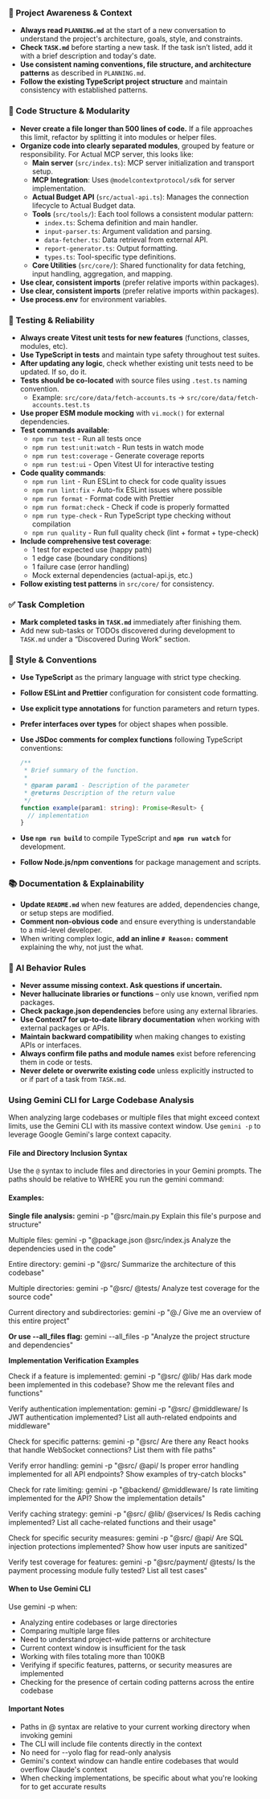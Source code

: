 ### 🔄 Project Awareness & Context

- **Always read `PLANNING.md`** at the start of a new conversation to understand the project's architecture, goals, style, and constraints.
- **Check `TASK.md`** before starting a new task. If the task isn’t listed, add it with a brief description and today's date.
- **Use consistent naming conventions, file structure, and architecture patterns** as described in `PLANNING.md`.
- **Follow the existing TypeScript project structure** and maintain consistency with established patterns.

### 🧱 Code Structure & Modularity

- **Never create a file longer than 500 lines of code.** If a file approaches this limit, refactor by splitting it into modules or helper files.
- **Organize code into clearly separated modules**, grouped by feature or responsibility.
  For Actual MCP server, this looks like:
  - **Main server** (`src/index.ts`): MCP server initialization and transport setup.
  - **MCP Integration**: Uses `@modelcontextprotocol/sdk` for server implementation.
  - **Actual Budget API** (`src/actual-api.ts`): Manages the connection lifecycle to Actual Budget data.
  - **Tools** (`src/tools/`): Each tool follows a consistent modular pattern:
    - `index.ts`: Schema definition and main handler.
    - `input-parser.ts`: Argument validation and parsing.
    - `data-fetcher.ts`: Data retrieval from external API.
    - `report-generator.ts`: Output formatting.
    - `types.ts`: Tool-specific type definitions.
  - **Core Utilities** (`src/core/`): Shared functionality for data fetching, input handling, aggregation, and mapping.
- **Use clear, consistent imports** (prefer relative imports within packages).
- **Use clear, consistent imports** (prefer relative imports within packages).
- **Use process.env** for environment variables.

### 🧪 Testing & Reliability

- **Always create Vitest unit tests for new features** (functions, classes, modules, etc).
- **Use TypeScript in tests** and maintain type safety throughout test suites.
- **After updating any logic**, check whether existing unit tests need to be updated. If so, do it.
- **Tests should be co-located** with source files using `.test.ts` naming convention.
  - Example: `src/core/data/fetch-accounts.ts` → `src/core/data/fetch-accounts.test.ts`
- **Use proper ESM module mocking** with `vi.mock()` for external dependencies.
- **Test commands available**:
  - `npm run test` - Run all tests once
  - `npm run test:unit:watch` - Run tests in watch mode
  - `npm run test:coverage` - Generate coverage reports
  - `npm run test:ui` - Open Vitest UI for interactive testing
- **Code quality commands**:
  - `npm run lint` - Run ESLint to check for code quality issues
  - `npm run lint:fix` - Auto-fix ESLint issues where possible
  - `npm run format` - Format code with Prettier
  - `npm run format:check` - Check if code is properly formatted
  - `npm run type-check` - Run TypeScript type checking without compilation
  - `npm run quality` - Run full quality check (lint + format + type-check)
- **Include comprehensive test coverage**:
  - 1 test for expected use (happy path)
  - 1 edge case (boundary conditions)
  - 1 failure case (error handling)
  - Mock external dependencies (actual-api.js, etc.)
- **Follow existing test patterns** in `src/core/` for consistency.

### ✅ Task Completion

- **Mark completed tasks in `TASK.md`** immediately after finishing them.
- Add new sub-tasks or TODOs discovered during development to `TASK.md` under a “Discovered During Work” section.

### 📎 Style & Conventions

- **Use TypeScript** as the primary language with strict type checking.
- **Follow ESLint and Prettier** configuration for consistent code formatting.
- **Use explicit type annotations** for function parameters and return types.
- **Prefer interfaces over types** for object shapes when possible.
- **Use JSDoc comments for complex functions** following TypeScript conventions:

  ```typescript
  /**
   * Brief summary of the function.
   *
   * @param param1 - Description of the parameter
   * @returns Description of the return value
   */
  function example(param1: string): Promise<Result> {
    // implementation
  }
  ```

- **Use `npm run build`** to compile TypeScript and **`npm run watch`** for development.
- **Follow Node.js/npm conventions** for package management and scripts.

### 📚 Documentation & Explainability

- **Update `README.md`** when new features are added, dependencies change, or setup steps are modified.
- **Comment non-obvious code** and ensure everything is understandable to a mid-level developer.
- When writing complex logic, **add an inline `# Reason:` comment** explaining the why, not just the what.

### 🧠 AI Behavior Rules

- **Never assume missing context. Ask questions if uncertain.**
- **Never hallucinate libraries or functions** – only use known, verified npm packages.
- **Check package.json dependencies** before using any external libraries.
- **Use Context7 for up-to-date library documentation** when working with external packages or APIs.
- **Maintain backward compatibility** when making changes to existing APIs or interfaces.
- **Always confirm file paths and module names** exist before referencing them in code or tests.
- **Never delete or overwrite existing code** unless explicitly instructed to or if part of a task from `TASK.md`.

### Using Gemini CLI for Large Codebase Analysis

When analyzing large codebases or multiple files that might exceed context limits, use the Gemini CLI with its massive
context window. Use `gemini -p` to leverage Google Gemini's large context capacity.

#### File and Directory Inclusion Syntax

Use the `@` syntax to include files and directories in your Gemini prompts. The paths should be relative to WHERE you run the
gemini command:

#### Examples:

**Single file analysis:**
gemini -p "@src/main.py Explain this file's purpose and structure"

Multiple files:
gemini -p "@package.json @src/index.js Analyze the dependencies used in the code"

Entire directory:
gemini -p "@src/ Summarize the architecture of this codebase"

Multiple directories:
gemini -p "@src/ @tests/ Analyze test coverage for the source code"

Current directory and subdirectories:
gemini -p "@./ Give me an overview of this entire project"

**Or use --all_files flag:**
gemini --all_files -p "Analyze the project structure and dependencies"

**Implementation Verification Examples**

Check if a feature is implemented:
gemini -p "@src/ @lib/ Has dark mode been implemented in this codebase? Show me the relevant files and functions"

Verify authentication implementation:
gemini -p "@src/ @middleware/ Is JWT authentication implemented? List all auth-related endpoints and middleware"

Check for specific patterns:
gemini -p "@src/ Are there any React hooks that handle WebSocket connections? List them with file paths"

Verify error handling:
gemini -p "@src/ @api/ Is proper error handling implemented for all API endpoints? Show examples of try-catch blocks"

Check for rate limiting:
gemini -p "@backend/ @middleware/ Is rate limiting implemented for the API? Show the implementation details"

Verify caching strategy:
gemini -p "@src/ @lib/ @services/ Is Redis caching implemented? List all cache-related functions and their usage"

Check for specific security measures:
gemini -p "@src/ @api/ Are SQL injection protections implemented? Show how user inputs are sanitized"

Verify test coverage for features:
gemini -p "@src/payment/ @tests/ Is the payment processing module fully tested? List all test cases"

#### When to Use Gemini CLI

Use gemini -p when:

- Analyzing entire codebases or large directories
- Comparing multiple large files
- Need to understand project-wide patterns or architecture
- Current context window is insufficient for the task
- Working with files totaling more than 100KB
- Verifying if specific features, patterns, or security measures are implemented
- Checking for the presence of certain coding patterns across the entire codebase

#### Important Notes

- Paths in @ syntax are relative to your current working directory when invoking gemini
- The CLI will include file contents directly in the context
- No need for --yolo flag for read-only analysis
- Gemini's context window can handle entire codebases that would overflow Claude's context
- When checking implementations, be specific about what you're looking for to get accurate results
